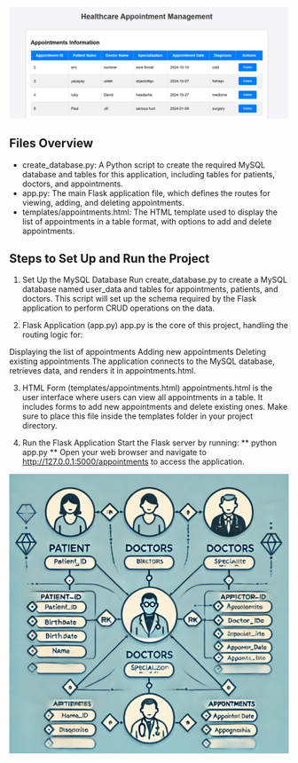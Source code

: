 ![Healthcare Appointment Management Appointments Information](Healthcare.png)
## Files Overview
* create_database.py: A Python script to create the required MySQL database and tables for this application, including tables for patients, doctors, and appointments.
* app.py: The main Flask application file, which defines the routes for viewing, adding, and deleting appointments.
* templates/appointments.html: The HTML template used to display the list of appointments in a table format, with options to add and delete appointments.

## Steps to Set Up and Run the Project
1. Set Up the MySQL Database
Run create_database.py to create a MySQL database named user_data and tables for appointments, patients, and doctors.
This script will set up the schema required by the Flask application to perform CRUD operations on the data.

2. Flask Application (app.py)
app.py is the core of this project, handling the routing logic for:

Displaying the list of appointments
Adding new appointments
Deleting existing appointments
The application connects to the MySQL database, retrieves data, and renders it in appointments.html.

3. HTML Form (templates/appointments.html)
appointments.html is the user interface where users can view all appointments in a table.
It includes forms to add new appointments and delete existing ones.
Make sure to place this file inside the templates folder in your project directory.

4. Run the Flask Application
Start the Flask server by running:
** python app.py **
Open your web browser and navigate to http://127.0.0.1:5000/appointments to access the application.

![Healthcare Appointment Management Appointments Information](er.webp)
